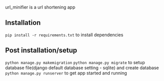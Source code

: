 url_minifier is a url shortening app

## Installation
`pip install -r requirements.txt` to install dependencies

## Post installation/setup
`python manage.py makemigration`
`python manage.py migrate`
to setup database file(django default database setting - sqlite) and create database 
`python manage.py runserver` to get app started and running
